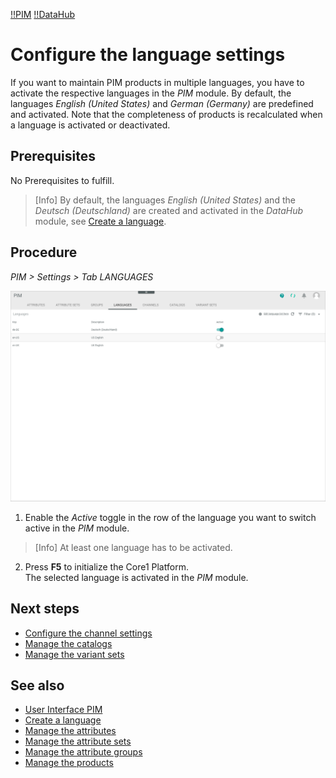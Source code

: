 [!!PIM](PIM)
[!!DataHub](DataHub)

# Configure the language settings

If you want to maintain PIM products in multiple languages, you have to activate the respective languages in the *PIM* module. By default, the languages *English (United States)* and *German (Germany)* are predefined and activated. Note that the completeness of products is recalculated when a language is activated or deactivated.

## Prerequisites

No Prerequisites to fulfill.

> [Info] By default, the languages *English (United States)* and the *Deutsch (Deutschland)* are created and activated in the *DataHub* module, see [Create a language](/DataHub/Integration/05_ManageLanguages.md#create-a-language).

## Procedure
*PIM > Settings > Tab LANGUAGES*

![Languages](/Assets/Screenshots/PIM/Settings/Languages/Languages.png "[Languages]")

1. Enable the *Active* toggle in the row of the language you want to switch active in the *PIM* module.

  > [Info] At least one language has to be activated.

2. Press **F5** to initialize the Core1 Platform.   
  The selected language is activated in the *PIM* module.

## Next steps

- [Configure the channel settings](05_ConfigureChannels.md)
- [Manage the catalogs](06_ManageCatalogs.md)
- [Manage the variant sets](07_ManageVariantSets.md)

## See also

- [User Interface PIM](/PIM/UserInterface/00_UserInterface.md)
- [Create a language](/DataHub/Integration/05_ManageLanguages.md#create-a-language)
- [Manage the attributes](01_ManageAttributes.md)
- [Manage the attribute sets](02_ManageAttributeSets.md)
- [Manage the attribute groups](03_ManageAttributeGroups.md)
- [Manage the products](/PIM/Operation/01_ManageProducts.md)
